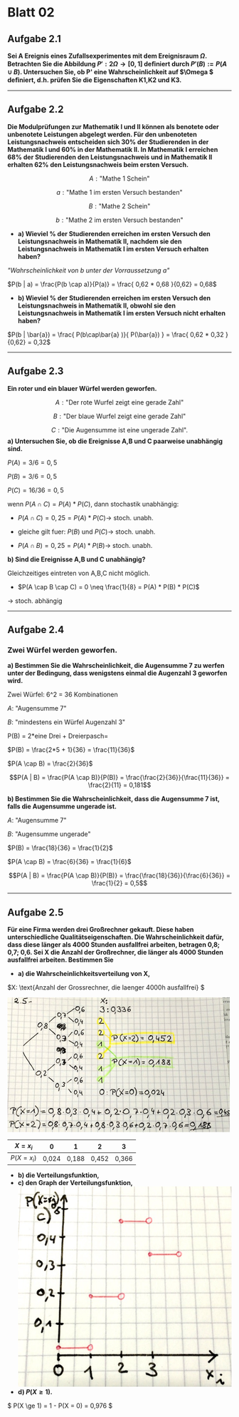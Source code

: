 # Blatt 02
## Aufgabe 2.1
**Sei A Ereignis eines Zufallsexperimentes mit dem Ereignisraum $\Omega$.
Betrachten Sie die Abbildung $P' : 2\Omega \rightarrow [0,1]$ deﬁniert durch $P'(B) := P(A\cup B)$.
Untersuchen Sie, ob P' eine Wahrscheinlichkeit auf $\Omega $ deﬁniert, d.h. prüfen Sie die Eigenschaften K1,K2 und K3.**

---

## Aufgabe 2.2
**Die Modulprüfungen zur Mathematik I und II können als benotete oder unbenotete Leistungen abgelegt werden. Für den unbenoteten Leistungsnachweis entscheiden sich 30% der Studierenden in der Mathematik I und 60% in der Mathematik II. In Mathematik I erreichen 68% der Studierenden den Leistungsnachweis und in Mathematik II erhalten 62% den Leistungsnachweis beim ersten Versuch.**

$$A: \text{"Mathe 1 Schein"}$$

$$a: \text{"Mathe 1 im ersten Versuch bestanden"}$$

$$B: \text{"Mathe 2 Schein"}$$

$$b: \text{"Mathe 2 im ersten Versuch bestanden"}$$

 * **a) Wieviel % der Studierenden erreichen im ersten Versuch den Leistungsnachweis in Mathematik II, nachdem sie den Leistungsnachweis in Mathematik I im ersten Versuch erhalten haben?**

*"Wahrscheinlichkeit von b unter der Vorraussetzung a"*

 $P(b | a)
 = \frac{P(b \cap a)}{P(a)}
 = \frac{ 0,62 * 0,68 }{0,62}
 = 0,68$

 * **b) Wieviel % der Studierenden erreichen im ersten Versuch den Leistungsnachweis in Mathematik II, obwohl sie den Leistungsnachweis in Mathematik I im ersten Versuch nicht erhalten haben?**

$P(b | \bar{a})
= \frac{ P(b\cap\bar{a} )}{ P(\bar{a}) }
= \frac{ 0,62 * 0,32 }{0,62}
= 0,32$

---

## Aufgabe 2.3
**Ein roter und ein blauer Würfel werden geworfen.**

$$A: \text{"Der rote Wurfel zeigt eine gerade Zahl"}$$

$$B: \text{"Der blaue Wurfel zeigt eine gerade Zahl"}$$

$$C: \text{"Die Augensumme ist eine ungerade Zahl"}.$$
**a) Untersuchen Sie, ob die Ereignisse A,B und C paarweise unabhängig sind.**

$P(A) = 3/6 = 0,5$

$P(B) = 3/6 = 0,5$

$P(C) = 16/36 = 0,5$

wenn $P(A \cap C) = P(A) * P(C)$, dann stochastik unabhängig:

* $P(A \cap C) = 0,25 = P(A) * P(C) \rightarrow$ stoch. unabh.

* $\text{gleiche gilt fuer: }  P(B) \text{ und } P(C) \rightarrow$ stoch. unabh.

* $P(A \cap B) = 0,25 = P(A) * P(B) \rightarrow$ stoch. unabh.


**b) Sind die Ereignisse A,B und C unabhängig?**

Gleichzeitiges eintreten von A,B,C nicht möglich.

* $P(A \cap B \cap C) = 0 \neq \frac{1}{8} = P(A) * P(B) * P(C)$

 $\rightarrow$ stoch. abhängig

---
## Aufgabe 2.4
### Zwei Würfel werden geworfen.
**a) Bestimmen Sie die Wahrscheinlichkeit, die Augensumme 7 zu werfen unter
der Bedingung, dass wenigstens einmal die Augenzahl 3 geworfen wird.**

Zwei Würfel: 6^2 = 36 Kombinationen

$A:$ "Augensumme 7"

$B:$ "mindestens ein Würfel Augenzahl 3"

P(B) = 2*eine Drei + Dreierpasch=

$P(B) = \frac{2*5 + 1}{36} = \frac{11}{36}$

$P(A \cap B) = \frac{2}{36}$

$$P(A | B) = \frac{P(A \cap B)}{P(B)} = \frac{\frac{2}{36}}{\frac{11}{36}} = \frac{2}{11} = 0,181$$

**b) Bestimmen Sie die Wahrscheinlichkeit, dass die Augensumme 7 ist,
falls die Augensumme ungerade ist.**

$A:$ "Augensumme 7"

$B:$ "Augensumme ungerade"

$P(B) = \frac{18}{36} = \frac{1}{2}$

$P(A \cap B) = \frac{6}{36} = \frac{1}{6}$

$$P(A | B) = \frac{P(A \cap B)}{P(B)} = \frac{\frac{18}{36}}{\frac{6}{36}} = \frac{1}{2} = 0,5$$

---
## Aufgabe 2.5
**Für eine Firma werden drei Großrechner gekauft.
Diese haben unterschiedliche Qualitätseigenschaften.
Die Wahrscheinlichkeit dafür, dass diese länger als 4000 Stunden ausfallfrei
arbeiten, betragen 0,8; 0,7; 0,6. Sei X die Anzahl der Großrechner,
die länger als 4000 Stunden ausfallfrei arbeiten. Bestimmen Sie**

* **a) die Wahrscheinlichkeitsverteilung von X,**

$X: \text{Anzahl der Grossrechner, die laenger 4000h ausfallfrei} $

![Graph der Verteilungsfunktione](2-5a_Verteilungsbaum.jpg)

| $X = x_i$    |   $0$ |  $1$  |  $2$  |  $3$  |
| ------------ | :---: | :---: | :---: | :---: |
| $P(X = x_i)$ | 0,024 | 0,188 | 0,452 | 0,366 |


* **b) die Verteilungsfunktion,**
* **c) den Graph der Verteilungsfunktion,**
![Graph der Verteilungsfunktione](2-5c_Graph_der_Verteilungsfunktion.jpg)
* **d) $P(X \ge 1)$.**

$ P(X \ge 1) = 1 - P(X = 0) = 0,976 $
